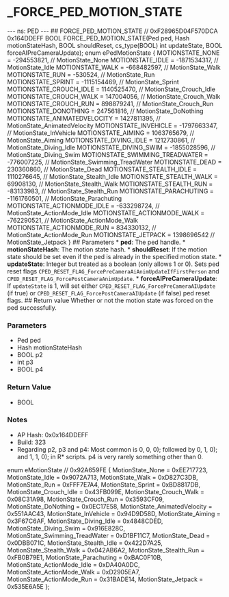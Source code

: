 # _FORCE_PED_MOTION_STATE

--- ns: PED --- ## FORCE_PED_MOTION_STATE  // 0xF28965D04F570DCA 0x164DDEFF BOOL FORCE_PED_MOTION_STATE(Ped ped, Hash motionStateHash, BOOL shouldReset, cs_type(BOOL) int updateState, BOOL forceAIPreCameraUpdate);  enum ePedMotionState { MOTIONSTATE_NONE = -294553821, // MotionState_None MOTIONSTATE_IDLE = -1871534317, // MotionState_Idle MOTIONSTATE_WALK = -668482597, // MotionState_Walk MOTIONSTATE_RUN = -530524, // MotionState_Run MOTIONSTATE_SPRINT = -1115154469, // MotionState_Sprint MOTIONSTATE_CROUCH_IDLE = 1140525470, // MotionState_Crouch_Idle MOTIONSTATE_CROUCH_WALK = 147004056, // MotionState_Crouch_Walk MOTIONSTATE_CROUCH_RUN = 898879241, // MotionState_Crouch_Run MOTIONSTATE_DONOTHING = 247561816, // MotionState_DoNothing MOTIONSTATE_ANIMATEDVELOCITY = 1427811395, // MotionState_AnimatedVelocity MOTIONSTATE_INVEHICLE = -1797663347, // MotionState_InVehicle MOTIONSTATE_AIMING = 1063765679, // MotionState_Aiming MOTIONSTATE_DIVING_IDLE = 1212730861, // MotionState_Diving_Idle MOTIONSTATE_DIVING_SWIM = -1855028596, // MotionState_Diving_Swim MOTIONSTATE_SWIMMING_TREADWATER = -776007225, // MotionState_Swimming_TreadWater MOTIONSTATE_DEAD = 230360860, // MotionState_Dead MOTIONSTATE_STEALTH_IDLE = 1110276645, // MotionState_Stealth_Idle MOTIONSTATE_STEALTH_WALK = 69908130, // MotionState_Stealth_Walk MOTIONSTATE_STEALTH_RUN = -83133983, // MotionState_Stealth_Run MOTIONSTATE_PARACHUTING = -1161760501, // MotionState_Parachuting MOTIONSTATE_ACTIONMODE_IDLE = -633298724, // MotionState_ActionMode_Idle MOTIONSTATE_ACTIONMODE_WALK = -762290521, // MotionState_ActionMode_Walk MOTIONSTATE_ACTIONMODE_RUN = 834330132, // MotionState_ActionMode_Run MOTIONSTATE_JETPACK = 1398696542 // MotionState_Jetpack }  ## Parameters * **ped**: The ped handle. * **motionStateHash**: The motion state hash. * **shouldReset**: If the motion state should be set even if the ped is already in the specified motion state. * **updateState**: Integer but treated as a boolean (only allows 1 or 0). Sets ped reset flags `CPED_RESET_FLAG_ForcePreCameraAiAnimUpdateIfFirstPerson` and `CPED_RESET_FLAG_ForcePostCameraAnimUpdate`. * **forceAIPreCameraUpdate**: If `updateState` is 1, will set either `CPED_RESET_FLAG_ForcePreCameraAIUpdate` (if true) or `CPED_RESET_FLAG_ForcePostCameraAIUpdate` (if false) ped reset flags.  ## Return value Whether or not the motion state was forced on the ped successfully.

### Parameters
* Ped ped
* Hash motionStateHash
* BOOL p2
* int p3
* BOOL p4

### Return Value
* BOOL

### Notes
* AP Hash: 0x0x164DDEFF
* Build: 323
* Regarding p2, p3 and p4: Most common is 0, 0, 0); followed by 0, 1, 0); and 1, 1, 0); in R* scripts. p4 is very rarely something other than 0.

enum eMotionState // 0x92A659FE
{
	MotionState_None = 0xEE717723,
	MotionState_Idle = 0x9072A713,
	MotionState_Walk = 0xD827C3DB,
	MotionState_Run = 0xFFF7E7A4,
	MotionState_Sprint = 0xBD8817DB,
	MotionState_Crouch_Idle = 0x43FB099E,
	MotionState_Crouch_Walk = 0x08C31A98,
	MotionState_Crouch_Run = 0x3593CF09,
	MotionState_DoNothing = 0x0EC17E58,
	MotionState_AnimatedVelocity = 0x551AAC43,
	MotionState_InVehicle = 0x94D9D58D,
	MotionState_Aiming = 0x3F67C6AF,
	MotionState_Diving_Idle = 0x4848CDED,
	MotionState_Diving_Swim = 0x916E828C,
	MotionState_Swimming_TreadWater = 0xD1BF11C7,
	MotionState_Dead = 0x0DBB071C,
	MotionState_Stealth_Idle = 0x422D7A25,
	MotionState_Stealth_Walk = 0x042AB6A2,
	MotionState_Stealth_Run = 0xFB0B79E1,
	MotionState_Parachuting = 0xBAC0F10B,
	MotionState_ActionMode_Idle = 0xDA40A0DC,
	MotionState_ActionMode_Walk = 0xD2905EA7,
	MotionState_ActionMode_Run = 0x31BADE14,
	MotionState_Jetpack = 0x535E6A5E
};

